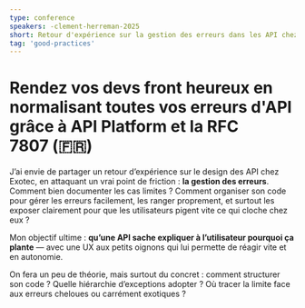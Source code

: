 ```yaml
---
type: conference
speakers: -clement-herreman-2025
short: Retour d'expérience sur la gestion des erreurs dans les API chez Exotec.
tag: 'good-practices'
---
```


# Rendez vos devs front heureux en normalisant toutes vos erreurs d'API grâce à API Platform et la RFC 7807 (🇫🇷)

J’ai envie de partager un retour d’expérience sur le design des API chez Exotec, en attaquant un vrai point de friction : **la gestion des erreurs**. Comment bien documenter les cas limites ? Comment organiser son code pour gérer les erreurs facilement, les ranger proprement, et surtout les exposer clairement pour que les utilisateurs pigent vite ce qui cloche chez eux ?

Mon objectif ultime : **qu’une API sache expliquer à l’utilisateur pourquoi ça plante** — avec une UX aux petits oignons qui lui permette de réagir vite et en autonomie.

On fera un peu de théorie, mais surtout du concret : comment structurer son code&nbsp;? Quelle hiérarchie d’exceptions adopter&nbsp;? Où tracer la limite face aux erreurs cheloues ou carrément exotiques ?
